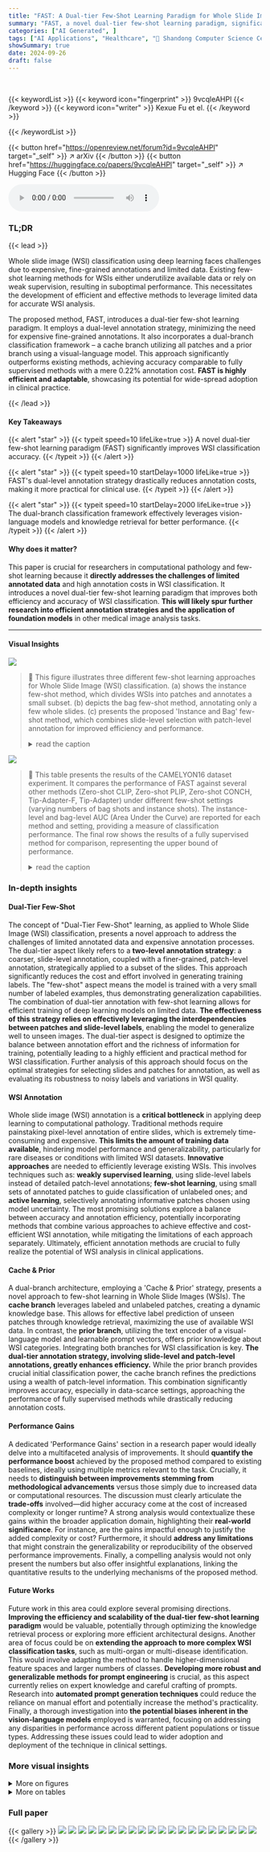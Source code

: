 ```yaml
---
title: "FAST: A Dual-tier Few-Shot Learning Paradigm for Whole Slide Image Classification"
summary: "FAST, a novel dual-tier few-shot learning paradigm, significantly boosts whole slide image (WSI) classification accuracy by efficiently using limited annotations and all available WSIs."
categories: ["AI Generated", ]
tags: ["AI Applications", "Healthcare", "🏢 Shandong Computer Science Center",]
showSummary: true
date: 2024-09-26
draft: false
---
```


<br>

{{< keywordList >}}
{{< keyword icon="fingerprint" >}} 9vcqleAHPl {{< /keyword >}}
{{< keyword icon="writer" >}} Kexue Fu et el. {{< /keyword >}}
 
{{< /keywordList >}}

{{< button href="https://openreview.net/forum?id=9vcqleAHPl" target="_self" >}}
↗ arXiv
{{< /button >}}
{{< button href="https://huggingface.co/papers/9vcqleAHPl" target="_self" >}}
↗ Hugging Face
{{< /button >}}



<audio controls>
    <source src="https://ai-paper-reviewer.com/9vcqleAHPl/podcast.wav" type="audio/wav">
    Your browser does not support the audio element.
</audio>


### TL;DR


{{< lead >}}

Whole slide image (WSI) classification using deep learning faces challenges due to expensive, fine-grained annotations and limited data. Existing few-shot learning methods for WSIs either underutilize available data or rely on weak supervision, resulting in suboptimal performance.  This necessitates the development of efficient and effective methods to leverage limited data for accurate WSI analysis.



The proposed method, FAST, introduces a dual-tier few-shot learning paradigm. It employs a dual-level annotation strategy, minimizing the need for expensive fine-grained annotations.  It also incorporates a dual-branch classification framework – a cache branch utilizing all patches and a prior branch using a visual-language model.  This approach significantly outperforms existing methods, achieving accuracy comparable to fully supervised methods with a mere 0.22% annotation cost.  **FAST is highly efficient and adaptable**, showcasing its potential for wide-spread adoption in clinical practice.

{{< /lead >}}


#### Key Takeaways

{{< alert "star" >}}
{{< typeit speed=10 lifeLike=true >}} A novel dual-tier few-shot learning paradigm (FAST) significantly improves WSI classification accuracy. {{< /typeit >}}
{{< /alert >}}

{{< alert "star" >}}
{{< typeit speed=10 startDelay=1000 lifeLike=true >}} FAST's dual-level annotation strategy drastically reduces annotation costs, making it more practical for clinical use. {{< /typeit >}}
{{< /alert >}}

{{< alert "star" >}}
{{< typeit speed=10 startDelay=2000 lifeLike=true >}} The dual-branch classification framework effectively leverages vision-language models and knowledge retrieval for better performance. {{< /typeit >}}
{{< /alert >}}

#### Why does it matter?
This paper is crucial for researchers in computational pathology and few-shot learning because it **directly addresses the challenges of limited annotated data** and high annotation costs in WSI classification.  It introduces a novel dual-tier few-shot learning paradigm that improves both efficiency and accuracy of WSI classification. **This will likely spur further research into efficient annotation strategies and the application of foundation models** in other medical image analysis tasks.

------
#### Visual Insights



![](https://ai-paper-reviewer.com/9vcqleAHPl/figures_1_1.jpg)

> 🔼 This figure illustrates three different few-shot learning approaches for Whole Slide Image (WSI) classification.  (a) shows the instance few-shot method, which divides WSIs into patches and annotates a small subset. (b) depicts the bag few-shot method, annotating only a few whole slides. (c) presents the proposed 'Instance and Bag' few-shot method, which combines slide-level selection with patch-level annotation for improved efficiency and performance.
> <details>
> <summary>read the caption</summary>
> Figure 1: Different few-shot learning paradigms for WSI classification. (a) The instance few-shot method divides all WSIs into a series of patches, then selects a few samples at the patch level and annotates them at the patch level. The red box represents positive samples, and the blue box represents negative samples. (b) The bag few-shot method directly selects a few WSIs at the slide level and annotates them weakly at the slide level. (c) Our method first selects a few WSIs at the slide level, then annotates a few patches for each selected WSI. Compared to (a) and (b), our method significantly reduces annotation costs while providing patch-level supervision information.
> </details>





![](https://ai-paper-reviewer.com/9vcqleAHPl/tables_7_1.jpg)

> 🔼 This table presents the results of the CAMELYON16 dataset experiment. It compares the performance of FAST against several other methods (Zero-shot CLIP, Zero-shot PLIP, Zero-shot CONCH, Tip-Adapter-F, Tip-Adapter) under different few-shot settings (varying numbers of bag shots and instance shots).  The instance-level and bag-level AUC (Area Under the Curve) are reported for each method and setting, providing a measure of classification performance.  The final row shows the results of a fully supervised method for comparison, representing the upper bound of performance.
> <details>
> <summary>read the caption</summary>
> Table 1: Results on CAMELYON16 dataset
> </details>





### In-depth insights


#### Dual-Tier Few-Shot
The concept of "Dual-Tier Few-Shot" learning, as applied to Whole Slide Image (WSI) classification, presents a novel approach to address the challenges of limited annotated data and expensive annotation processes.  The dual-tier aspect likely refers to a **two-level annotation strategy**: a coarser, slide-level annotation, coupled with a finer-grained, patch-level annotation, strategically applied to a subset of the slides. This approach significantly reduces the cost and effort involved in generating training labels. The "few-shot" aspect means the model is trained with a very small number of labeled examples, thus demonstrating generalization capabilities. The combination of dual-tier annotation with few-shot learning allows for efficient training of deep learning models on limited data.  **The effectiveness of this strategy relies on effectively leveraging the interdependencies between patches and slide-level labels**, enabling the model to generalize well to unseen images.  The dual-tier aspect is designed to optimize the balance between annotation effort and the richness of information for training, potentially leading to a highly efficient and practical method for WSI classification.  Further analysis of this approach should focus on the optimal strategies for selecting slides and patches for annotation, as well as evaluating its robustness to noisy labels and variations in WSI quality.

#### WSI Annotation
Whole slide image (WSI) annotation is a **critical bottleneck** in applying deep learning to computational pathology.  Traditional methods require painstaking pixel-level annotation of entire slides, which is extremely time-consuming and expensive.  **This limits the amount of training data available**, hindering model performance and generalizability, particularly for rare diseases or conditions with limited WSI datasets.  **Innovative approaches** are needed to efficiently leverage existing WSIs.  This involves techniques such as:  **weakly supervised learning**, using slide-level labels instead of detailed patch-level annotations; **few-shot learning**, using small sets of annotated patches to guide classification of unlabeled ones; and **active learning**, selectively annotating informative patches chosen using model uncertainty.  The most promising solutions explore a balance between accuracy and annotation efficiency, potentially incorporating methods that combine various approaches to achieve effective and cost-efficient WSI annotation, while mitigating the limitations of each approach separately. Ultimately, efficient annotation methods are crucial to fully realize the potential of WSI analysis in clinical applications.

#### Cache & Prior
A dual-branch architecture, employing a 'Cache & Prior' strategy, presents a novel approach to few-shot learning in Whole Slide Images (WSIs). The **cache branch** leverages labeled and unlabeled patches, creating a dynamic knowledge base. This allows for effective label prediction of unseen patches through knowledge retrieval, maximizing the use of available WSI data.  In contrast, the **prior branch**, utilizing the text encoder of a visual-language model and learnable prompt vectors, offers prior knowledge about WSI categories.  Integrating both branches for WSI classification is key. **The dual-tier annotation strategy, involving slide-level and patch-level annotations, greatly enhances efficiency.** While the prior branch provides crucial initial classification power, the cache branch refines the predictions using a wealth of patch-level information. This combination significantly improves accuracy, especially in data-scarce settings, approaching the performance of fully supervised methods while drastically reducing annotation costs.

#### Performance Gains
A dedicated 'Performance Gains' section in a research paper would ideally delve into a multifaceted analysis of improvements.  It should **quantify the performance boost** achieved by the proposed method compared to existing baselines, ideally using multiple metrics relevant to the task.  Crucially, it needs to **distinguish between improvements stemming from methodological advancements** versus those simply due to increased data or computational resources.  The discussion must clearly articulate the **trade-offs** involved—did higher accuracy come at the cost of increased complexity or longer runtime?  A strong analysis would contextualize these gains within the broader application domain, highlighting their **real-world significance**.  For instance, are the gains impactful enough to justify the added complexity or cost?  Furthermore, it should **address any limitations** that might constrain the generalizability or reproducibility of the observed performance improvements.  Finally, a compelling analysis would not only present the numbers but also offer insightful explanations, linking the quantitative results to the underlying mechanisms of the proposed method.

#### Future Works
Future work in this area could explore several promising directions. **Improving the efficiency and scalability of the dual-tier few-shot learning paradigm** would be valuable, potentially through optimizing the knowledge retrieval process or exploring more efficient architectural designs.  Another area of focus could be on **extending the approach to more complex WSI classification tasks**, such as multi-organ or multi-disease identification.  This would involve adapting the method to handle higher-dimensional feature spaces and larger numbers of classes. **Developing more robust and generalizable methods for prompt engineering** is crucial,  as this aspect currently relies on expert knowledge and careful crafting of prompts.  Research into **automated prompt generation techniques** could reduce the reliance on manual effort and potentially increase the method's practicality. Finally, a thorough investigation into **the potential biases inherent in the vision-language models** employed is warranted, focusing on addressing any disparities in performance across different patient populations or tissue types. Addressing these issues could lead to wider adoption and deployment of the technique in clinical settings.


### More visual insights

<details>
<summary>More on figures
</summary>


![](https://ai-paper-reviewer.com/9vcqleAHPl/figures_4_1.jpg)

> 🔼 The figure illustrates the FAST classification framework, which consists of two branches: a cache branch and a prior branch. The cache branch utilizes the image encoder of the V-L model CLIP to extract features of all patches, constructs a cache model using the labeled instances, and classifies each instance through knowledge retrieval. It also incorporates unlabeled instances, treating their labels as learnable parameters. The prior branch uses GPT4-V to obtain task-related prompts and uses CLIP's text-image matching prior and prompt-learning techniques to design a learnable visual-language classifier.  Both branches' outputs are integrated to produce WSI classifications at the patch and slide levels.
> <details>
> <summary>read the caption</summary>
> Figure 2: The structure of the FAST classification framework.
> </details>



![](https://ai-paper-reviewer.com/9vcqleAHPl/figures_7_1.jpg)

> 🔼 This figure shows the performance of the FAST model on the CAMELYON16 dataset under various annotation ratios.  The x-axis represents the ratio of annotated instances, and the y-axis represents the AUC (Area Under the Curve) score, a measure of the model's performance.  Two lines are plotted: one for FAST and one for a fully supervised method. The shaded area represents the standard deviation across multiple runs. The figure demonstrates that FAST achieves comparable performance to the fully supervised method with a significantly lower annotation ratio, highlighting its efficiency.
> <details>
> <summary>read the caption</summary>
> Figure 3: Results of FAST on CAMELYON16 dataset under different annotation ratio.
> </details>



![](https://ai-paper-reviewer.com/9vcqleAHPl/figures_8_1.jpg)

> 🔼 The figure illustrates the dual-branch few-shot WSI classification framework of FAST.  The framework consists of a cache branch and a prior branch, which work in conjunction to classify WSIs using a dual-tier annotation strategy. The cache branch is built using all available patches, where labelled patches guide the learning of unlabelled patches.  The prior branch leverages visual-language models and learnable prompt vectors for patch classification. Finally, the outputs from both branches are integrated for a final WSI-level classification.  The figure highlights the flow of data through both branches, showing feature extraction, knowledge retrieval in the cache branch and prompt generation/classification in the prior branch. The dual-level annotation is visually depicted at the top of the figure.
> <details>
> <summary>read the caption</summary>
> Figure 2: The structure of the FAST classification framework.
> </details>



![](https://ai-paper-reviewer.com/9vcqleAHPl/figures_16_1.jpg)

> 🔼 This figure illustrates the dual-branch framework of FAST. The dual-tier few-shot annotation strategy is used to select a subset of WSIs and patches for labeling. The cache branch uses all patches and available patch labels to build a cache model via knowledge retrieval to improve the model's performance. The prior branch incorporates the text encoder of a vision-language model (e.g., CLIP) to generate task-related prompts, combining both branches' results for final WSI classification. The figure also depicts the feature cache, label cache, and few-shot knowledge retrieval processes, as well as the fusion of results from the cache and prior branches.
> <details>
> <summary>read the caption</summary>
> Figure 2: The structure of the FAST classification framework.
> </details>



![](https://ai-paper-reviewer.com/9vcqleAHPl/figures_17_1.jpg)

> 🔼 This figure shows the performance of the FAST model on the CAMELYON16 dataset under different numbers of annotated instances per bag.  The results are displayed as instance-level AUC and bag-level AUC, with different line colors representing different numbers of instance shots (1, 2, 4, 16, and 64). The x-axis represents the number of bag shots. This graph demonstrates the impact of changing the number of instances on the overall performance of the model, showing the tradeoff between annotation effort and classification accuracy. The shaded region around each line represents the standard deviation, highlighting the impact of randomness in few-shot learning.
> <details>
> <summary>read the caption</summary>
> Figure 6: Results of FAST on CAMELYON16 dataset under different instance shots.
> </details>



</details>




<details>
<summary>More on tables
</summary>


![](https://ai-paper-reviewer.com/9vcqleAHPl/tables_8_1.jpg)
> 🔼 This table presents the results of the few-shot WSI classification experiments on the TCGA-RENAL dataset. It compares the performance of FAST against several other methods including zero-shot CLIP, Tip-Adapter-F, and Tip-Adapter, across different numbers of bag shots and instance shots. The metrics used are instance-level AUC and bag-level AUC for each of the three renal cancer subtypes (ccRCC, pRCC, and chRCC), as well as the mean AUC across all subtypes.  The 'All' row shows results for using all available data for a fully supervised approach.
> <details>
> <summary>read the caption</summary>
> Table 2: Results on TCGA-RENAL dataset
> </details>

![](https://ai-paper-reviewer.com/9vcqleAHPl/tables_9_1.jpg)
> 🔼 This table presents the results of an ablation study conducted on the CAMELYON16 dataset to evaluate the contribution of each component in the FAST model.  It shows the impact of including the cache branch, making the feature cache learnable, incorporating the prior branch, and using a learnable label cache on the model's performance, measured by instance-level and bag-level AUC. By systematically removing components, the table highlights the relative importance of each part of the FAST architecture for achieving high accuracy.
> <details>
> <summary>read the caption</summary>
> Table 3: Ablation study of FAST on CAMELYON16 dataset
> </details>

![](https://ai-paper-reviewer.com/9vcqleAHPl/tables_17_1.jpg)
> 🔼 This table presents the results of the FAST model on the CAMELYON16 dataset under different core set sizes.  The experiment is conducted with various combinations of bag shots and instance shots. For each combination, the instance-level and bag-level AUC scores are shown for different core set sizes (100, 500, 1000, 2000, and 5000). This helps to illustrate the model's performance in relation to the amount of data used to build its cache. The purpose is to find an optimal core set size that balances model performance and resource usage.
> <details>
> <summary>read the caption</summary>
> Table 4: Results of FAST on the CAMELYON16 dataset under different core set sizes
> </details>

</details>




### Full paper

{{< gallery >}}
<img src="https://ai-paper-reviewer.com/9vcqleAHPl/1.png" class="grid-w50 md:grid-w33 xl:grid-w25" />
<img src="https://ai-paper-reviewer.com/9vcqleAHPl/2.png" class="grid-w50 md:grid-w33 xl:grid-w25" />
<img src="https://ai-paper-reviewer.com/9vcqleAHPl/3.png" class="grid-w50 md:grid-w33 xl:grid-w25" />
<img src="https://ai-paper-reviewer.com/9vcqleAHPl/4.png" class="grid-w50 md:grid-w33 xl:grid-w25" />
<img src="https://ai-paper-reviewer.com/9vcqleAHPl/5.png" class="grid-w50 md:grid-w33 xl:grid-w25" />
<img src="https://ai-paper-reviewer.com/9vcqleAHPl/6.png" class="grid-w50 md:grid-w33 xl:grid-w25" />
<img src="https://ai-paper-reviewer.com/9vcqleAHPl/7.png" class="grid-w50 md:grid-w33 xl:grid-w25" />
<img src="https://ai-paper-reviewer.com/9vcqleAHPl/8.png" class="grid-w50 md:grid-w33 xl:grid-w25" />
<img src="https://ai-paper-reviewer.com/9vcqleAHPl/9.png" class="grid-w50 md:grid-w33 xl:grid-w25" />
<img src="https://ai-paper-reviewer.com/9vcqleAHPl/10.png" class="grid-w50 md:grid-w33 xl:grid-w25" />
<img src="https://ai-paper-reviewer.com/9vcqleAHPl/11.png" class="grid-w50 md:grid-w33 xl:grid-w25" />
<img src="https://ai-paper-reviewer.com/9vcqleAHPl/12.png" class="grid-w50 md:grid-w33 xl:grid-w25" />
<img src="https://ai-paper-reviewer.com/9vcqleAHPl/13.png" class="grid-w50 md:grid-w33 xl:grid-w25" />
<img src="https://ai-paper-reviewer.com/9vcqleAHPl/14.png" class="grid-w50 md:grid-w33 xl:grid-w25" />
<img src="https://ai-paper-reviewer.com/9vcqleAHPl/15.png" class="grid-w50 md:grid-w33 xl:grid-w25" />
<img src="https://ai-paper-reviewer.com/9vcqleAHPl/16.png" class="grid-w50 md:grid-w33 xl:grid-w25" />
<img src="https://ai-paper-reviewer.com/9vcqleAHPl/17.png" class="grid-w50 md:grid-w33 xl:grid-w25" />
<img src="https://ai-paper-reviewer.com/9vcqleAHPl/18.png" class="grid-w50 md:grid-w33 xl:grid-w25" />
<img src="https://ai-paper-reviewer.com/9vcqleAHPl/19.png" class="grid-w50 md:grid-w33 xl:grid-w25" />
<img src="https://ai-paper-reviewer.com/9vcqleAHPl/20.png" class="grid-w50 md:grid-w33 xl:grid-w25" />
{{< /gallery >}}
